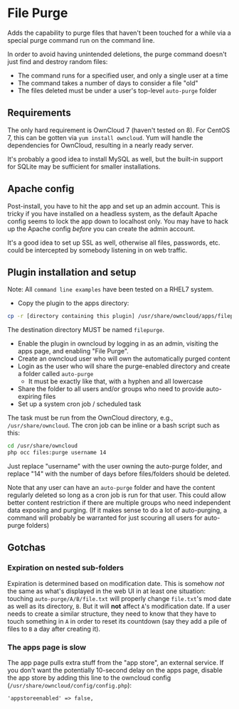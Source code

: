 # File Purge

Adds the capability to purge files that haven't been touched for a while via a
special purge command run on the command line.

In order to avoid having unintended deletions, the purge command doesn't just
find and destroy random files:

- The command runs for a specified user, and only a single user at a time
- The command takes a number of days to consider a file "old"
- The files deleted must be under a user's top-level `auto-purge` folder

## Requirements

The only hard requirement is OwnCloud 7 (haven't tested on 8).  For CentOS 7,
this can be gotten via `yum install owncloud`.  Yum will handle the
dependencies for OwnCloud, resulting in a nearly ready server.

It's probably a good idea to install MySQL as well, but the built-in support
for SQLite may be sufficient for smaller installations.

## Apache config

Post-install, you have to hit the app and set up an admin account.  This is
tricky if you have installed on a headless system, as the default Apache config
seems to lock the app down to localhost only.  You may have to hack up the
Apache config *before* you can create the admin account.

It's a good idea to set up SSL as well, otherwise all files, passwords, etc.
could be intercepted by somebody listening in on web traffic.

## Plugin installation and setup

Note: All `command line examples` have been tested on a RHEL7 system.

- Copy the plugin to the apps directory:

```bash
cp -r [directory containing this plugin] /usr/share/owncloud/apps/filepurge
```

The destination directory MUST be named `filepurge`.

- Enable the plugin in owncloud by logging in as an admin, visiting the apps
  page, and enabling "File Purge".
- Create an owncloud user who will own the automatically purged content
- Login as the user who will share the purge-enabled directory and create a folder called `auto-purge`
  - It must be exactly like that, with a hyphen and all lowercase
- Share the folder to all users and/or groups who need to provide auto-expiring files
- Set up a system cron job / scheduled task

The task must be run from the OwnCloud directory, e.g., `/usr/share/owncloud`.
The cron job can be inline or a bash script such as this:

```bash
cd /usr/share/owncloud
php occ files:purge username 14
```

Just replace "username" with the user owning the auto-purge folder, and replace
"14" with the number of days before files/folders should be deleted.

Note that any user can have an `auto-purge` folder and have the content
regularly deleted so long as a cron job is run for that user.  This could allow
better content restriction if there are multiple groups who need independent
data exposing and purging.  (If it makes sense to do a lot of auto-purging, a
command will probably be warranted for just scouring all users for auto-purge
folders)

## Gotchas

### Expiration on nested sub-folders

Expiration is determined based on modification date.  This is somehow *not* the
same as what's displayed in the web UI in at least one situation: touching
`auto-purge/A/B/file.txt` will properly change `file.txt`'s mod date as well as
its directory, `B`.  But it will **not** affect `A`'s modification date.  If a
user needs to create a similar structure, they need to know that they have to
touch something in `A` in order to reset its countdown (say they add a pile of
files to `B` a day after creating it).

### The apps page is slow

The app page pulls extra stuff from the "app store", an external service.  If
you don't want the potentially 10-second delay on the apps page, disable the
app store by adding this line to the owncloud config
(`/usr/share/owncloud/config/config.php`):

    'appstoreenabled' => false,
